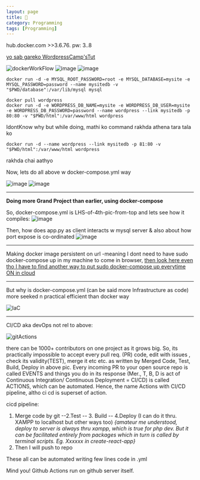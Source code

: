 ```yaml
---
layout: page
title: 🐳
category: Programming
tags: [Programming] 
---
```


hub.docker.com >>3.6.76. pw: 3..8 

[yo sab gareko WordpressCamp'sTut](https://www.facebook.com/mishra.aananta/videos/307497993616073)

![dockerWorkFlow](https://user-images.githubusercontent.com/11883023/209544204-48c30b20-48e6-47b5-972c-af4b98ddb45c.png)
![image](https://github.com/user-attachments/assets/c19bf5b6-ca81-4e79-ad85-3dd2e729da3c)
![image](https://github.com/user-attachments/assets/1cbe6318-c1cc-4d54-bbeb-e26aba1deb13)

```
docker run -d -e MYSQL_ROOT_PASSWORD=root -e MYSQL_DATABASE=mysite -e MYSQL_PASSWORD=password --name mysitedb -v "$PWD/database":/var/lib/mysql mysql
```

```
docker pull wordpress
docker run -d -e WORDPRESS_DB_NAME=mysite -e WORDPRESS_DB_USER=mysite -e WORDPRESS_DB_PASSWORD=password --name wordpress --link mysitedb -p 80:80 -v "$PWD/html":/var/www/html wordpress
```
IdontKnow why but while doing, mathi ko command rakhda athena tara tala ko
```
docker run -d --name wordpress --link mysitedb -p 81:80 -v "$PWD/html":/var/www/html wordpress
```
rakhda chai aathyo

Now, lets do all above w docker-compose.yml way 

![image](https://github.com/user-attachments/assets/58b33a3b-db98-4347-95aa-a7143d54a951)
![image](https://github.com/user-attachments/assets/61d23796-746d-4605-82c7-d5e9d95aaa62)

---
**Doing more Grand Project than earlier, using docker-compose**

So, docker-compose.yml is LHS-of-4th-pic-from-top and lets see how it compiles:
![image](https://github.com/user-attachments/assets/7638cc70-33ca-4b71-a380-31fcb5b8d059)

Then, how does app.py as client interacts w mysql server & also about how port expose is co-ordinated
![image](https://github.com/user-attachments/assets/ec000146-7807-4059-96ad-574013ab6822)

---
   Making docker image persistent on url -meaning I dont need to have sudo docker-compose up in my machine to come in browser, [then look here even tho I have to find another way to put sudo docker-compose up everytime ON in cloud](https://developer.okta.com/blog/2018/09/27/test-your-github-repositories-with-docker-in-five-minutes) 

---
But why is docker-compose.yml (can be said more Infrastructure as code) more seeked n practical efficient than docker way

![IaC](https://github.com/user-attachments/assets/00e53816-27cf-44e7-87a5-fea71ee8587d)

---
CI/CD aka devOps not rel to above:

![gitActions](https://user-images.githubusercontent.com/11883023/120933150-82a62080-c718-11eb-9667-0ede1aad1b33.jpg)

there can be 1000+ contributors on one project as it grows big. 
So, its practically impossible to accept every pull req. (PR) code, edit with issues , check its validity(TEST), merge it etc etc. as written by Merged Code, Test, Build, Deploy in above pic. Every incoming PR to your open source repo is called EVENTS and things you do in its response (Mer., T, B, D is act of Continuous Integration/ Continuous Deployment = CI/CD) is called ACTIONS, which can be automated. Hence, the name Actions with CI/CD pipeline, altho ci cd is superset of action.

cicd pipeline:

1. Merge code by git --2.Test -- 3. Build -- 4.Deploy (I can do it thru. XAMPP to localhost but other ways too) _{amateur me understood, deploy to server is always thru xampp, which is true for php dev. But it can be facilitated entirely from packages which in turn is called by terminal scripts. Eg. Xxxxxx in create-react-app}_
 5. Then I will push to repo

These all can be automated writing few lines code in .yml

Mind you! Github Actions run on github server itself.

